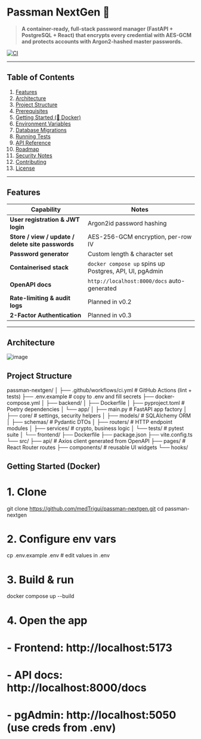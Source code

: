 # Passman NextGen 🔐

> **A container-ready, full-stack password manager (FastAPI + PostgreSQL + React) that encrypts every credential with AES-GCM and protects accounts with Argon2-hashed master passwords.**

[![CI](https://github.com/medTrigui/passman-nextgen/actions/workflows/ci.yml/badge.svg)](https://github.com/medTrigui/passman-nextgen/actions/workflows/ci.yml)

---

## Table of Contents
1. [Features](#features)
2. [Architecture](#architecture)
3. [Project Structure](#project-structure)
4. [Prerequisites](#prerequisites)
5. [Getting Started (🐳 Docker)](#getting-started-docker)
6. [Environment Variables](#environment-variables)
7. [Database Migrations](#database-migrations)
8. [Running Tests](#running-tests)
9. [API Reference](#api-reference)
10. [Roadmap](#roadmap)
11. [Security Notes](#security-notes)
12. [Contributing](#contributing)
13. [License](#license)

---

## Features
| Capability | Notes |
|------------|-------|
| **User registration & JWT login** | Argon2id password hashing |
| **Store / view / update / delete site passwords** | AES-256-GCM encryption, per-row IV |
| **Password generator** | Custom length & character set |
| **Containerised stack** | `docker compose up` spins up Postgres, API, UI, pgAdmin |
| **OpenAPI docs** | `http://localhost:8000/docs` auto-generated |
| **Rate-limiting & audit logs** | Planned in v0.2 |
| **2-Factor Authentication** | Planned in v0.3 |

---

## Architecture

![image](https://github.com/user-attachments/assets/efc3fa47-54ac-4298-b5dd-a04e347c16d6)




## Project Structure
passman-nextgen/
│
├── .github/workflows/ci.yml   # GitHub Actions (lint + tests)
├── .env.example               # copy to .env and fill secrets
├── docker-compose.yml
│
├── backend/
│   ├── Dockerfile
│   ├── pyproject.toml         # Poetry dependencies
│   └── app/
│       ├── main.py            # FastAPI app factory
│       ├── core/              # settings, security helpers
│       ├── models/            # SQLAlchemy ORM
│       ├── schemas/           # Pydantic DTOs
│       ├── routers/           # HTTP endpoint modules
│       ├── services/          # crypto, business logic
│       └── tests/             # pytest suite
│
└── frontend/
    ├── Dockerfile
    ├── package.json
    ├── vite.config.ts
    └── src/
        ├── api/               # Axios client generated from OpenAPI
        ├── pages/             # React Router routes
        ├── components/        # reusable UI widgets
        └── hooks/

## Getting Started (Docker)
# 1. Clone
git clone https://github.com/medTrigui/passman-nextgen.git
cd passman-nextgen

# 2. Configure env vars
cp .env.example .env   # edit values in .env

# 3. Build & run
docker compose up --build

# 4. Open the app
# - Frontend: http://localhost:5173
# - API docs: http://localhost:8000/docs
# - pgAdmin:  http://localhost:5050  (use creds from .env)


